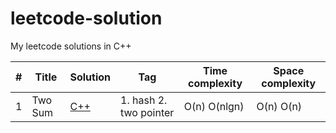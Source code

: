 # leetcode-solution

My leetcode solutions in C++

| # | Title | Solution | Tag | Time complexity | Space complexity |
|---| ----- | -------- | --- | --------------- | ---------------- |
|1| Two Sum | [C++](./1.two-sum.cpp) | 1. hash   2. two pointer | O(n)   O(nlgn) | O(n)    O(n)|
